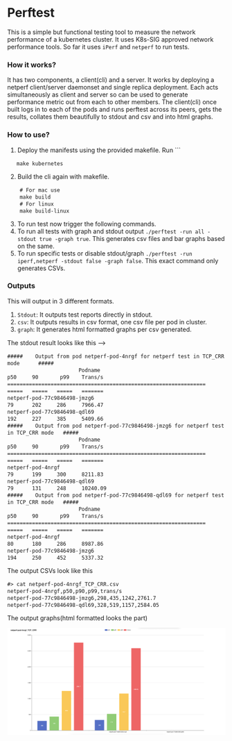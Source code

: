 # Perftest

This is a simple but functional testing tool to measure the network performance of a kubernetes cluster.
It uses K8s-SIG approved network performance tools.
So far it uses `iPerf` and `netperf` to run tests.

### How it works?
It has two components, a client(cli) and a server.
It works by deploying a netperf client/server daemonset and single replica deployment.
Each acts simultaneously as client and server so can be used to generate performance metric out from each to other members.
The client(cli) once built logs in to each of the pods and runs perftest across its peers, gets the results, collates them 
beautifully to stdout and csv and into html graphs.


### How to use? 

1. Deploy the manifests using the provided makefile. Run ```
```
   make kubernetes
```
2. Build the cli again with makefile. 
```
    # For mac use 
    make build
    # For linux
    make build-linux
```
3. To run test now trigger the following commands.
4. To run all tests with graph and stdout output `./perftest -run all -stdout true -graph true`. This generates csv files and bar graphs based on the same.
5. To run specific tests or disable stdout/graph `./perftest -run iperf,netperf -stdout false -graph false`. This exact command only generates CSVs.

### Outputs

This will output in 3 different formats.
1. `Stdout`: It outputs test reports directly in stdout.
2. `csv`: It outputs results in csv format, one csv file per pod in cluster.
3. `graph`: It generates html formatted graphs per csv generated.

The stdout result looks like this --> 
```
#####    Output from pod netperf-pod-4nrgf for netperf test in TCP_CRR mode      #####
                       Podname                                           p50     90       p99    Trans/s
================================================================        =====   =====   =====   =======
netperf-pod-77c9846498-jmzg6                                             79      202     286     7966.47
netperf-pod-77c9846498-qdl69                                             192     227     385     5409.66
#####    Output from pod netperf-pod-77c9846498-jmzg6 for netperf test in TCP_CRR mode   #####
                       Podname                                           p50     90       p99    Trans/s
================================================================        =====   =====   =====   =======
netperf-pod-4nrgf                                                        79      199     300     8211.83
netperf-pod-77c9846498-qdl69                                             79      131     248     10240.09
#####    Output from pod netperf-pod-77c9846498-qdl69 for netperf test in TCP_CRR mode   #####
                       Podname                                           p50     90       p99    Trans/s
================================================================        =====   =====   =====   =======
netperf-pod-4nrgf                                                        80      180     286     8987.86
netperf-pod-77c9846498-jmzg6                                             194     250     452     5337.32
```

The output CSVs look like this
```
#> cat netperf-pod-4nrgf_TCP_CRR.csv
netperf-pod-4nrgf,p50,p90,p99,trans/s
netperf-pod-77c9846498-jmzg6,298,435,1242,2761.7
netperf-pod-77c9846498-qdl69,328,519,1157,2584.05
```
The output graphs(html formatted looks the part)

![img.png](img/img.png)
